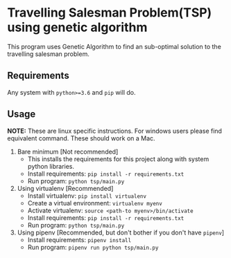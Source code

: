 # Travelling Salesman Problem(TSP) using genetic algorithm
This program uses Genetic Algorithm to find an sub-optimal solution to the travelling salesman problem.

## Requirements
Any system with `python>=3.6` and `pip` will do.

## Usage
**NOTE:** These are linux specific instructions. For windows users please find equivalent command. These should work on a Mac. 

1. Bare minimum [Not recommended]
    - This installs the requirements for this project along with system python libraries.
    - Install requirements: `pip install -r requirements.txt`
    - Run program: `python tsp/main.py`
2. Using virtualenv [Recommended]
    - Install virtualenv: `pip install virtualenv`
    - Create a virtual environment: `virtualenv myenv`
    - Activate virtualenv: `source <path-to myenv>/bin/activate`
    - Install requirements: `pip install -r requirements.txt`
    - Run program: `python tsp/main.py`
3. Using pipenv [Recommended, but don't bother if you don't have `pipenv`]
    - Install requirements: `pipenv install`
    - Run program: `pipenv run python tsp/main.py`
